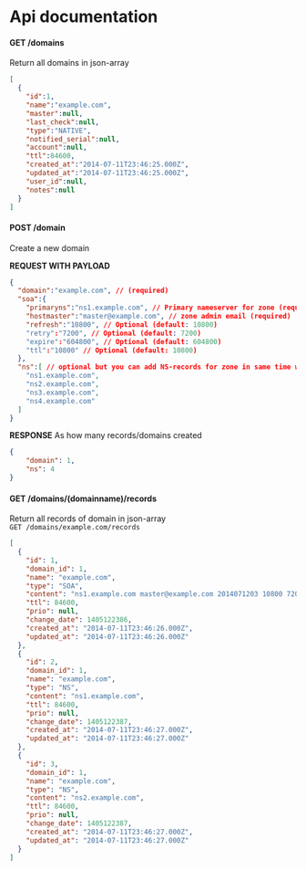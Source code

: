 Api documentation
====================

#### GET /domains

Return all domains in json-array

```json
[
  {
    "id":1,
    "name":"example.com",
    "master":null,
    "last_check":null,
    "type":"NATIVE",
    "notified_serial":null,
    "account":null,
    "ttl":84600,
    "created_at":"2014-07-11T23:46:25.000Z",
    "updated_at":"2014-07-11T23:46:25.000Z",
    "user_id":null,
    "notes":null
  }
]
```


#### POST /domain
Create a new domain

**REQUEST WITH PAYLOAD**
```json
{
  "domain":"example.com", // (required)
  "soa":{
    "primaryns":"ns1.example.com", // Primary nameserver for zone (required)
    "hostmaster":"master@example.com", // zone admin email (required)
    "refresh":"10800", // Optional (default: 10800)
    "retry":"7200", // Optional (default: 7200)
    "expire":"604800", // Optional (default: 604800)
    "ttl":"10800" // Optional (default: 10800)
  },
  "ns":[ // optional but you can add NS-records for zone in same time with SOA-record
  	"ns1.example.com", 
    "ns2.example.com",
    "ns3.example.com",
    "ns4.example.com"    
  ]
}
```
**RESPONSE**
As how many records/domains created
```json
{
    "domain": 1,
    "ns": 4
}
```


#### GET /domains/(domainname)/records

Return all records of domain in json-array  
`GET /domains/example.com/records`


```json
[
  {
    "id": 1,
    "domain_id": 1,
    "name": "example.com",
    "type": "SOA",
    "content": "ns1.example.com master@example.com 2014071203 10800 7200 604800 10800",
    "ttl": 84600,
    "prio": null,
    "change_date": 1405122386,
    "created_at": "2014-07-11T23:46:26.000Z",
    "updated_at": "2014-07-11T23:46:26.000Z"
  },
  {
    "id": 2,
    "domain_id": 1,
    "name": "example.com",
    "type": "NS",
    "content": "ns1.example.com",
    "ttl": 84600,
    "prio": null,
    "change_date": 1405122387,
    "created_at": "2014-07-11T23:46:27.000Z",
    "updated_at": "2014-07-11T23:46:27.000Z"
  },
  {
    "id": 3,
    "domain_id": 1,
    "name": "example.com",
    "type": "NS",
    "content": "ns2.example.com",
    "ttl": 84600,
    "prio": null,
    "change_date": 1405122387,
    "created_at": "2014-07-11T23:46:27.000Z",
    "updated_at": "2014-07-11T23:46:27.000Z"
  }
]
```
